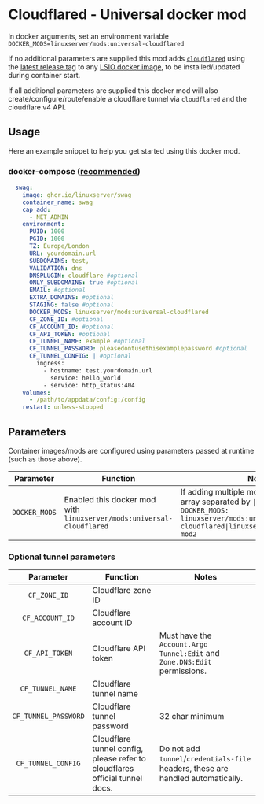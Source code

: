 # Cloudflared - Universal docker mod

In docker arguments, set an environment variable `DOCKER_MODS=linuxserver/mods:universal-cloudflared`

If no additional parameters are supplied this mod adds [`cloudflared`](https://github.com/cloudflare/cloudflared) using the [latest release tag](https://github.com/cloudflare/cloudflared/releases/latest) to any [LSIO docker image](https://fleet.linuxserver.io/), to be installed/updated during container start.

If all additional parameters are supplied this docker mod will also create/configure/route/enable a cloudflare tunnel via `cloudflared` and the cloudflare v4 API.

## Usage

Here an example snippet to help you get started using this docker mod.

### docker-compose ([recommended](https://docs.linuxserver.io/general/docker-compose))

```yaml
  swag:
    image: ghcr.io/linuxserver/swag
    container_name: swag
    cap_add:
      - NET_ADMIN
    environment:
      PUID: 1000
      PGID: 1000
      TZ: Europe/London
      URL: yourdomain.url
      SUBDOMAINS: test,
      VALIDATION: dns
      DNSPLUGIN: cloudflare #optional
      ONLY_SUBDOMAINS: true #optional
      EMAIL: #optional
      EXTRA_DOMAINS: #optional
      STAGING: false #optional
      DOCKER_MODS: linuxserver/mods:universal-cloudflared
      CF_ZONE_ID: #optional
      CF_ACCOUNT_ID: #optional
      CF_API_TOKEN: #optional
      CF_TUNNEL_NAME: example #optional
      CF_TUNNEL_PASSWORD: pleasedontusethisexamplepassword #optional
      CF_TUNNEL_CONFIG: | #optional
        ingress:
          - hostname: test.yourdomain.url
            service: hello_world
          - service: http_status:404
    volumes:
      - /path/to/appdata/config:/config
    restart: unless-stopped
```

## Parameters

Container images/mods are configured using parameters passed at runtime (such as those above).

| Parameter | Function | Notes |
| :----: | --- | --- |
| `DOCKER_MODS` | Enabled this docker mod with `linuxserver/mods:universal-cloudflared` | If adding multiple mods, enter them in an array separated by `\|`, such as `DOCKER_MODS: linuxserver/mods:universal-cloudflared\|linuxserver/mods:universal-mod2` |

### Optional tunnel parameters 

| Parameter | Function | Notes |
| :----: | --- | --- |
| `CF_ZONE_ID` | Cloudflare zone ID |   |
| `CF_ACCOUNT_ID` | Cloudflare account ID |   |
| `CF_API_TOKEN` | Cloudflare API token | Must have the `Account.Argo Tunnel:Edit` and `Zone.DNS:Edit` permissions. |
| `CF_TUNNEL_NAME` | Cloudflare tunnel name |   |
| `CF_TUNNEL_PASSWORD` | Cloudflare tunnel password | 32 char minimum |
| `CF_TUNNEL_CONFIG` | Cloudflare tunnel config, please refer to cloudflares official tunnel docs. | Do not add `tunnel`/`credentials-file` headers, these are handled automatically. |